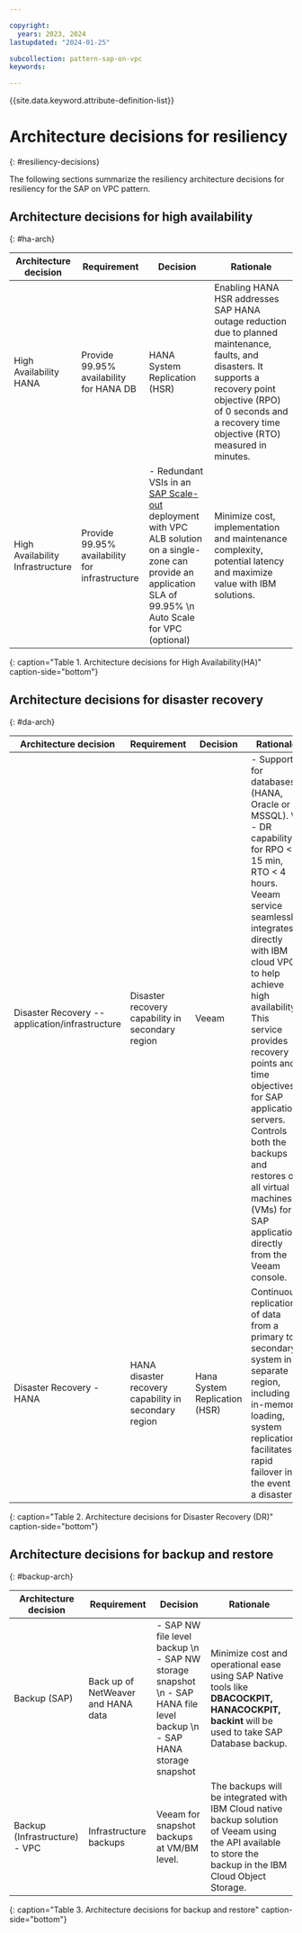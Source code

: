 ```yaml
---

copyright:
  years: 2023, 2024
lastupdated: "2024-01-25"

subcollection: pattern-sap-on-vpc
keywords:

---
```


{{site.data.keyword.attribute-definition-list}}

# Architecture decisions for resiliency
{: #resiliency-decisions}

The following sections summarize the resiliency architecture decisions for resiliency for the SAP on VPC pattern.


## Architecture decisions for high availability
{: #ha-arch}

| Architecture decision | Requirement | Decision | Rationale |
| -------------- | -------------- | -------------- | -------------- |
| High Availability HANA                          | Provide 99.95% availability for HANA DB               | HANA System Replication (HSR)                                                                                                                                                                                                                     | Enabling HANA HSR addresses SAP HANA outage reduction due to planned maintenance, faults, and disasters. It supports a recovery point objective (RPO) of 0 seconds and a recovery time objective (RTO) measured in minutes.                                                                                                                                               |
| High Availability Infrastructure                | Provide 99.95% availability for infrastructure        | -   Redundant VSIs in an [SAP Scale-out](/docs/sap?topic=sap-refarch-hana-scaleout#network-layout-for-scale-out-configurations-2) deployment with VPC ALB solution on a single-zone can provide an application SLA of 99.95% \n Auto Scale for VPC (optional)  | Minimize cost, implementation and maintenance complexity, potential latency and maximize value with IBM solutions.                                                                                                                                                                                                                                                        |
{: caption="Table 1. Architecture decisions for High Availability(HA)" caption-side="bottom"}


## Architecture decisions for disaster recovery
{: #da-arch}

| Architecture decision | Requirement | Decision | Rationale |
| -------------- | -------------- | -------------- | -------------- |
| Disaster Recovery -- application/infrastructure | Disaster recovery capability in secondary region      | Veeam                                                                                                                                                                                                                                             | -   Support for databases (HANA, Oracle or MSSQL). \n -   DR capability for RPO \< 15 min, RTO \< 4 hours. Veeam service seamlessly integrates directly with IBM cloud VPC to help achieve high availability. This service provides recovery points and time objectives for SAP application servers. Controls both the backups and restores of all virtual machines (VMs) for SAP applications directly from the Veeam console.                                                                                                                                                                                                                                                                                                                         |
| Disaster Recovery - HANA                        | HANA disaster recovery capability in secondary region | Hana System Replication (HSR)                                                                                                                                                                                                                     | Continuous replication of data from a primary to a secondary system in a separate region, including in-memory loading, system replication facilitates rapid failover in the event of a disaster                                                                                                                                                                           |
{: caption="Table 2. Architecture decisions for Disaster Recovery (DR)" caption-side="bottom"}

## Architecture decisions for backup and restore
{: #backup-arch}

| Architecture decision | Requirement | Decision | Rationale |
| -------------- | -------------- | -------------- | -------------- |
| Backup (SAP)                                    | Back up of NetWeaver and HANA data                    | -   SAP NW file level backup \n -   SAP NW storage snapshot \n -   SAP HANA file level backup \n -   SAP HANA storage snapshot                                                                                                                                                                                                                    | Minimize cost and operational ease using SAP Native tools like **DBACOCKPIT, HANACOCKPIT, backint** will be used to take SAP Database backup.                                                                                                                                                                                                                             |
| Backup (Infrastructure) - VPC                   | Infrastructure backups                                | Veeam for snapshot backups at VM/BM level.                                                                                                                                                                                                        |The backups will be integrated with IBM Cloud native backup solution of Veeam using the API available to store the backup in the IBM Cloud Object Storage.                                                                                                                                                                                                            |
{: caption="Table 3. Architecture decisions for backup and restore" caption-side="bottom"}

